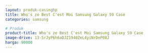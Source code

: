 ```yaml
---
layout: produk-casinghp
title: Who's ze Best C'est Moi Samsung Galaxy S9 Case
categories: samsung

# Produk
product-title: Who's ze Best C'est Moi Samsung Galaxy S9 Case
image-drive: 13-SrJyP6h6aDJZ1940ZeL4yiNrDeP08J
harga: 90000
---
```

